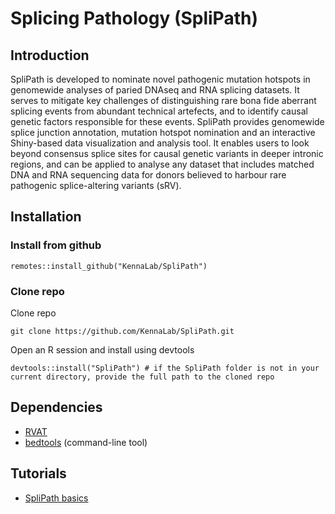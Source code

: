 #  Splicing Pathology (SpliPath)

## Introduction

SpliPath is developed to nominate novel pathogenic mutation hotspots in genomewide analyses of paried DNAseq and RNA splicing datasets. It serves to mitigate key challenges of distinguishing rare bona fide aberrant splicing events from abundant technical artefects, and to identify causal genetic factors responsible for these events. SpliPath provides genomewide splice junction annotation, mutation hotspot nomination and an interactive Shiny-based data visualization and analysis tool. It enables users to look beyond consensus splice sites for causal genetic variants in deeper intronic regions, and can be applied to analyse any dataset that includes matched DNA and RNA sequencing data for donors believed to harbour rare pathogenic splice-altering variants (sRV).

## Installation

### Install from github

```{sh}
remotes::install_github("KennaLab/SpliPath")
```

### Clone repo

Clone repo

```{sh}
git clone https://github.com/KennaLab/SpliPath.git
```
Open an R session and install using devtools

```{r}
devtools::install("SpliPath") # if the SpliPath folder is not in your current directory, provide the full path to the cloned repo
```

## Dependencies

* [RVAT](https://github.com/KennaLab/rvat)
* [bedtools](https://bedtools.readthedocs.io/en/latest/) (command-line tool)

## Tutorials

* [SpliPath basics](https://github.com/KennaLab/SpliPath/blob/main/SpliPath_Tutorial.md)
